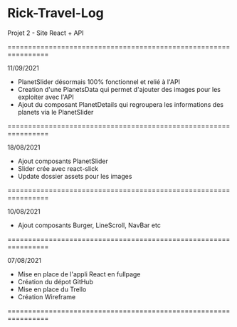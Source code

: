 # Rick-Travel-Log
Projet 2 - Site React + API

================================================================

11/09/2021 

- PlanetSlider désormais 100% fonctionnel et relié à l'API
- Creation d'une PlanetsData qui permet d'ajouter des images pour les exploiter avec l'API 
- Ajout du composant PlanetDetails qui regroupera les informations des planets via le PlanetSlider

================================================================

18/08/2021

- Ajout composants PlanetSlider
- Slider crée avec react-slick 
- Update dossier assets pour les images

================================================================

10/08/2021 

- Ajout composants Burger, LineScroll, NavBar etc

================================================================

07/08/2021 

- Mise en place de l'appli React en fullpage
- Création du dépot GitHub
- Mise en place du Trello
- Création Wireframe

================================================================

